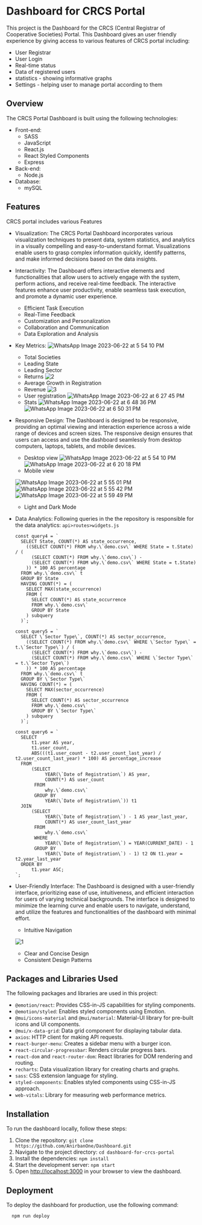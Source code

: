 # Dashboard for CRCS Portal
This project is the Dashboard for the CRCS (Central Registrar of Cooperative Societies) Portal. This Dashboard gives an user friendly experience by giving access to various features of CRCS portal including:
- User Registrar
- User Login
- Real-time status
- Data of registered users
- statistics - showing informative graphs 
- Settings - helping user to manage portal according to them


## Overview
The CRCS Portal Dashboard is built using the following technologies:

- Front-end:
    - SASS
    - JavaScript
    - React.js
    - React Styled Components
    - Express
- Back-end:
    - Node.js
- Database:
    - mySQL


## Features
CRCS portal includes various Features 

- Visualization: The CRCS Portal Dashboard incorporates various visualization techniques to present data, system statistics, and analytics in a visually compelling and easy-to-understand format. Visualizations enable users to grasp complex information quickly, identify patterns, and make informed decisions based on the data insights.

- Interactivity: The Dashboard offers interactive elements and functionalities that allow users to actively engage with the system, perform actions, and receive real-time feedback. The interactive features enhance user productivity, enable seamless task execution, and promote a dynamic user experience.
    - Efficient Task Execution
    - Real-Time Feedback
    - Customization and Personalization
    - Collaboration and Communication
    - Data Exploration and Analysis

- Key Metrics:
    ![WhatsApp Image 2023-06-22 at 5 54 10 PM](https://github.com/AnirbanOne/Dashboard/assets/124530952/46504c25-ac81-402d-8c04-2701b928858a)
    - Total Societies
    - Leading State
    - Leading Sector
    - Returns
    ![2](https://github.com/AnirbanOne/Dashboard/assets/124530952/bceacdec-88be-46cb-a8be-dd0588bc16f3)
    - Average Growth in Registration
    - Revenue
    ![3](https://github.com/AnirbanOne/Dashboard/assets/124530952/30013d30-0552-40ad-8cd1-cc47d7365f67)
    - User registration
    ![WhatsApp Image 2023-06-22 at 6 27 45 PM](https://github.com/AnirbanOne/Dashboard/assets/124530952/0550ebbf-ddb2-4960-82a6-568f6dfe3e54)
    - Stats
    ![WhatsApp Image 2023-06-22 at 6 48 36 PM](https://github.com/AnirbanOne/Dashboard/assets/124530952/1c9b5b8d-4e70-4414-8662-4c29e57ae846)
    ![WhatsApp Image 2023-06-22 at 6 50 31 PM](https://github.com/AnirbanOne/Dashboard/assets/124530952/2ec3ed29-3ad6-4418-a3fe-de7e7251b08b)

- Responsive Design: The Dashboard is designed to be responsive, providing an optimal viewing and interaction experience across a wide range of devices and screen sizes. The responsive design ensures that users can access and use the dashboard seamlessly from desktop computers, laptops, tablets, and mobile devices.
    - Desktop view
    ![WhatsApp Image 2023-06-22 at 5 54 10 PM](https://github.com/AnirbanOne/Dashboard/assets/124530952/46504c25-ac81-402d-8c04-2701b928858a)
    ![WhatsApp Image 2023-06-22 at 6 20 18 PM](https://github.com/AnirbanOne/Dashboard/assets/124530952/d88d9d6d-a167-458e-88ad-1b02cefe2c81)
    - Mobile view
  
    ![WhatsApp Image 2023-06-22 at 5 55 01 PM](https://github.com/AnirbanOne/Dashboard/assets/124530952/fd982400-c7bd-40b2-9eb3-14115bf06e3e)
    ![WhatsApp Image 2023-06-22 at 5 55 42 PM](https://github.com/AnirbanOne/Dashboard/assets/124530952/1a6299ea-daba-411a-9e7f-5f9e63526480)
    ![WhatsApp Image 2023-06-22 at 5 59 49 PM](https://github.com/AnirbanOne/Dashboard/assets/124530952/316df58c-768a-4ac3-97b8-1f522391fa1f)
    - Light and Dark Mode

- Data Analytics: Following queries in the the repository is responsible for the data analytics: 
    `api>routes>widgets.js`

    ```shell
    const query4 = `
      SELECT State, COUNT(*) AS state_occurrence,
        ((SELECT COUNT(*) FROM why.\`demo.csv\` WHERE State = t.State) / (
          (SELECT COUNT(*) FROM why.\`demo.csv\`) - 
          (SELECT COUNT(*) FROM why.\`demo.csv\` WHERE State = t.State)
        )) * 100 AS percentage
      FROM why.\`demo.csv\` t
      GROUP BY State
      HAVING COUNT(*) = (
        SELECT MAX(state_occurrence)
        FROM (
          SELECT COUNT(*) AS state_occurrence
          FROM why.\`demo.csv\`
          GROUP BY State
        ) subquery
      )`;
  
    const query5 = `
      SELECT \`Sector Type\`, COUNT(*) AS sector_occurrence,
        ((SELECT COUNT(*) FROM why.\`demo.csv\` WHERE \`Sector Type\` = t.\`Sector Type\`) / (
          (SELECT COUNT(*) FROM why.\`demo.csv\`) - 
          (SELECT COUNT(*) FROM why.\`demo.csv\` WHERE \`Sector Type\` = t.\`Sector Type\`)
        )) * 100 AS percentage
      FROM why.\`demo.csv\` t
      GROUP BY \`Sector Type\`
      HAVING COUNT(*) = (
        SELECT MAX(sector_occurrence)
        FROM (
          SELECT COUNT(*) AS sector_occurrence
          FROM why.\`demo.csv\`
          GROUP BY \`Sector Type\`
        ) subquery
      )`;
  
    const query6 = `
      SELECT 
          t1.year AS year,
          t1.user_count,
          ABS(((t1.user_count - t2.user_count_last_year) / t2.user_count_last_year) * 100) AS percentage_increase
      FROM 
          (SELECT 
               YEAR(\`Date of Registration\`) AS year,
               COUNT(*) AS user_count
           FROM 
               why.\`demo.csv\`
           GROUP BY 
               YEAR(\`Date of Registration\`)) t1
      JOIN 
          (SELECT 
               YEAR(\`Date of Registration\`) - 1 AS year_last_year,
               COUNT(*) AS user_count_last_year
           FROM 
               why.\`demo.csv\`
           WHERE 
               YEAR(\`Date of Registration\`) = YEAR(CURRENT_DATE) - 1
           GROUP BY 
               YEAR(\`Date of Registration\`) - 1) t2 ON t1.year = t2.year_last_year
      ORDER BY 
          t1.year ASC;
    `;
    
- User-Friendly Interface: The Dashboard is designed with a user-friendly interface, prioritizing ease of use, intuitiveness, and efficient interaction for users of varying technical backgrounds. The interface is designed to minimize the learning curve and enable users to navigate, understand, and utilize the features and functionalities of the dashboard with minimal effort.
    - Intuitive Navigation
      
    ![1](https://github.com/AnirbanOne/Dashboard/assets/124530952/242c7577-797e-4cb9-ad75-2d3a4618e3a0)
    - Clear and Concise Design
    - Consistent Design Patterns


## Packages and Libraries Used
The following packages and libraries are used in this project:

- `@emotion/react`: Provides CSS-in-JS capabilities for styling components.
- `@emotion/styled`: Enables styled components using Emotion.
- `@mui/icons-material` and `@mui/material`: Material-UI library for pre-built icons and UI components.
- `@mui/x-data-grid`: Data grid component for displaying tabular data.
- `axios`: HTTP client for making API requests.
- `react-burger-menu`: Creates a sidebar menu with a burger icon.
- `react-circular-progressbar`: Renders circular progress bars.
- `react-dom` and `react-router-dom`: React libraries for DOM rendering and routing.
- `recharts`: Data visualization library for creating charts and graphs.
- `sass`: CSS extension language for styling.
- `styled-components`: Enables styled components using CSS-in-JS approach.
- `web-vitals`: Library for measuring web performance metrics.


## Installation
To run the dashboard locally, follow these steps:

1. Clone the repository: `git clone https://github.com/AnirbanOne/Dashboard.git`
2. Navigate to the project directory: `cd dashboard-for-crcs-portal`
3. Install the dependencies: `npm install`
4. Start the development server: `npm start`
5. Open [http://localhost:3000](http://localhost:3000) in your browser to view the dashboard.


## Deployment
To deploy the dashboard for production, use the following command:

```shell
  npm run deploy

